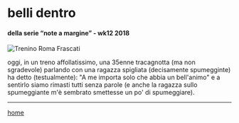 # belli dentro

#### della serie “note a margine” - wk12 2018  
![](https://drive.google.com/uc?id=1hft_2nqPNFJ6jud6R_XcnPKvMDvMnQsN "Trenino Roma Frascati")  
<!--- /interarete061.png --->  

oggi, in un treno affollatissimo, una 35enne tracagnotta (ma non sgradevole) parlando con una ragazza spigliata (decisamente spumegginte) ha detto (testualmente): "A me importa solo che abbia un bell'animo" e a sentirlo siamo rimasti tutti senza parole (e anche la ragazza  sullo spumeggiante m'è sembrato smettesse un po' di spumeggiare). 

---  
[home](/interarete.md) 